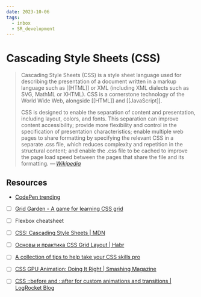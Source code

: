 ```yaml
---
date: 2023-10-06
tags:
  - inbox
  - SR_development
---
```


# Cascading Style Sheets (CSS)

> Cascading Style Sheets (CSS) is a style sheet language used for describing the
> presentation of a document written in a markup language such as [[HTML]] or
> XML (including XML dialects such as SVG, MathML or XHTML). CSS is a
> cornerstone technology of the World Wide Web, alongside [[HTML]] and
> [[JavaScript]].
>
> CSS is designed to enable the separation of content and presentation,
> including layout, colors, and fonts. This separation can improve content
> accessibility; provide more flexibility and control in the specification of
> presentation characteristics; enable multiple web pages to share formatting by
> specifying the relevant CSS in a separate .css file, which reduces complexity
> and repetition in the structural content; and enable the .css file to be
> cached to improve the page load speed between the pages that share the file
> and its formatting.
> — <cite>[Wikipedia](https://en.wikipedia.org/wiki/CSS)</cite>

## Resources

- [CodePen trending](https://codepen.io/trending)
- [ ] [Grid Garden - A game for learning CSS grid](https://cssgridgarden.com/)
- [ ] Flexbox cheatsheet
- [ ] [CSS: Cascading Style Sheets | MDN](https://developer.mozilla.org/en-US/docs/Web/CSS)
- [ ] [Основы и практика CSS Grid Layout | Habr](https://habr.com/en/articles/656245/)
- [ ] [A collection of tips to help take your CSS skills pro](https://github.com/AllThingsSmitty/css-protips)
- [ ] [CSS GPU Animation: Doing It Right | Smashing Magazine](https://www.smashingmagazine.com/2016/12/gpu-animation-doing-it-right/)
- [ ] [CSS ::before and ::after for custom animations and transitions | LogRocket Blog](https://blog.logrocket.com/css-before-after-custom-animations-transitions/)

